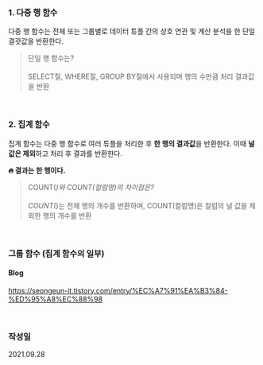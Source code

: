 ### **1. 다중 행 함수**

다중 행 함수는 전체 또는 그룹별로 데이터 튜플 간의 상호 연관 및 계산 분석을 한 단일 결괏값을 반환한다.

> 단일 행 함수는?<br><br>
SELECT절, WHERE절, GROUP BY절에서 사용되며 행의 수만큼 처리 결과값을 반환
> 

<br>

### **2. 집계 함수**

집계 함수는 다중 행 함수로 여러 튜플을 처리한 후 **한 행의 결과값**을 반환한다. 이때 **널 값은 제외**하고 처리 후 결과를 반환한다.

**🔥 결과는 한 행이다.**

> COUNT(*)와 COUNT(컬럼명)의 차이점은? <br><br>
COUNT(*)는 전체 행의 개수를 반환하며, COUNT(컬럼명)은 컬럼의 널 값을 제외한 행의 개수를 반환
> 

<br>

### **그룹 함수 (집계 함수의 일부)**

#### Blog
https://seongeun-it.tistory.com/entry/%EC%A7%91%EA%B3%84-%ED%95%A8%EC%88%98

<br>

### 작성일
2021.09.28

